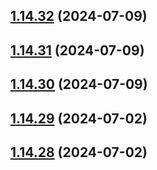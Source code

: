 ## [1.14.32](https://github.com/msobiecki/algorithm/compare/v1.14.31...v1.14.32) (2024-07-09)



## [1.14.31](https://github.com/msobiecki/algorithm/compare/v1.14.30...v1.14.31) (2024-07-09)



## [1.14.30](https://github.com/msobiecki/algorithm/compare/v1.14.29...v1.14.30) (2024-07-09)



## [1.14.29](https://github.com/msobiecki/algorithm/compare/v1.14.28...v1.14.29) (2024-07-02)



## [1.14.28](https://github.com/msobiecki/algorithm/compare/v1.14.27...v1.14.28) (2024-07-02)



